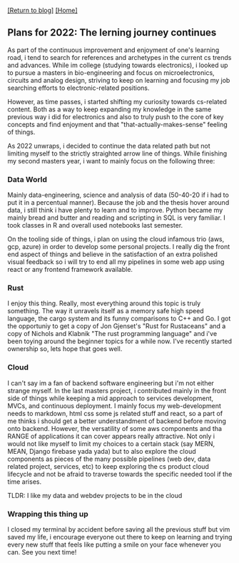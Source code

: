 [\[Return to blog\]](index.md) [\[Home\]](../index.md)

## Plans for 2022: The lerning journey continues

As part of the continuous improvement and enjoyment of one's learning
road, i tend to search for references and archetypes in the current
cs trends and advances. While im college (studying towards electronics),
i looked up to pursue a masters in bio-engineering and focus on
microelectronics, circuits and analog design, striving to keep on learning
and focusing my job searching efforts to electronic-related positions.

However, as time passes, i started shifting my curiosity towards cs-related
content. Both as a way to keep expanding my knowledge in the same previous way
i did for electronics and also to truly push to the core of key concepts and
find enjoyment and that "that-actually-makes-sense" feeling of things.

As 2022 unwraps, i decided to continue the data related path but not limiting
myself to the strictly straighted arrow line of things. While finishing
my second masters year, i want to mainly focus on the following three:

### Data World

Mainly data-engineering, science and analysis of data (50-40-20 if i had to put
it in a percentual manner). Because the job and the thesis hover around data,
i still think i have plenty to learn and to improve. Python became my mainly
bread and butter and reading and scripting in SQL is very familiar. I took
classes in R and overall used notebooks last semester.

On the tooling side of things, i plan on using the cloud infamous trio (aws,
gcp, azure) in order to develop some personal projects. I really dig the
front end aspect of things and believe in the satisfaction of an extra 
polished visual feedback so i will try to end all my pipelines in some
web app using react or any frontend framework available.

### Rust

I enjoy this thing. Really, most everything around this topic is truly
something. The way it unravels itself as a memory safe high speed language,
the cargo system and its funny comparisons to C++ and Go. I got the
opportuniy to get a copy of Jon Gjenset's "Rust for Rustaceans" and a copy of
Nichols and Klabnik "The rust programming language" and i've been toying around
the beginner topics for a while now. I've recently started ownership so, lets
hope that goes well.

### Cloud

I can't say im a fan of backend software engineering but i'm not either
strange myself. In the last masters project, i contributed mainly in the front
side of things while keeping a mid approach to services development, MVCs, and
continuous deployment. I mainly focus my web-development needs to markdown,
html css some js related stuff and react, so a part of me thinks i should
get a better understandment of backend before moving onto backend. However,
the versatility of some aws components and tha RANGE of applications it can
cover appears really attractive. Not only i would not like myself to limit
my choices to a certain stack (say MERN, MEAN, Django firebase yada yada) but
to also explore the cloud components as pieces of the many possible pipelines
(web dev, data related project, services, etc) to keep exploring the cs product
cloud lifecycle and not be afraid to traverse towards the specific needed tool
if the time arises.

TLDR: I like my data and webdev projects to be in the cloud

### Wrapping this thing up

I closed my terminal by accident before saving all the previous stuff but vim
saved my life, i encourage everyone out there to keep on learning and trying
every new stuff that feels like putting a smile on your face whenever you can.
See you next time!
